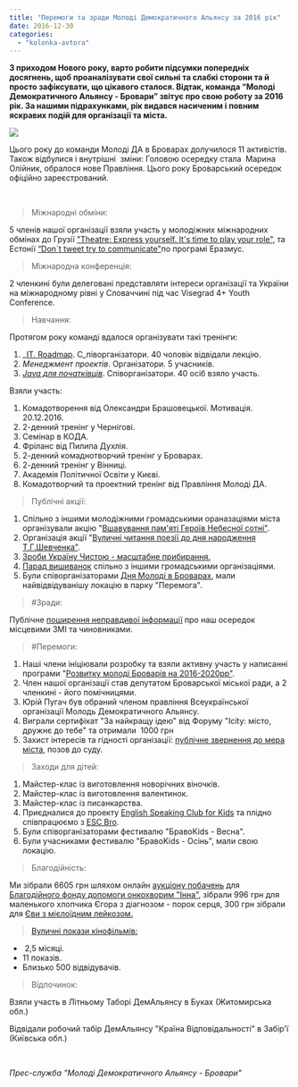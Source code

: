 ```yaml
---
title: "Перемоги та зради Молоді Демократичного Альянсу за 2016 рік"
date: 2016-12-30
categories: 
  - "kolonka-avtora"
---
```


**З приходом Нового року, варто робити підсумки попередніх досягнень, щоб проаналізувати свої сильні та слабкі сторони та й просто зафіксувати, що цікавого сталося. Відтак, команда “Молоді Демократичного Альянсу - Бровари” звітує про свою роботу за 2016 рік. За нашими підрахунками, рік видався насиченим і повним яскравих подій для організації та міста.**

[![](https://mpz.brovary.org/wp-content/uploads/2016/12/25-3.jpg)](https://mpz.brovary.org/wp-content/uploads/2016/12/25-3.jpg)

Цього року до команди Молоді ДА в Броварах долучилося 11 активістів. Також відбулися і внутрішні  зміни: Головою осередку стала  Марина Олійник, обралося нове Правління. Цього року Броварський осередок офіційно зареєстрований.

 

> Міжнародні обміни:

5 членів нашої організації взяли участь у молодіжних міжнародних обмінах до Грузії ["Theatre: Express yourself. It's time to play your role"](http://molod-da.org/events/event.php?id=3357), та Естонії [“Don\`t tweet try to communicate"](http://molod-da.org/events/event.php?id=3349&return_page=&region=)по програмі Еразмус.

> Міжнародна конференція:

2 членкині були делеговані представляти інтереси організації та України на міжнародному рівні у Словаччині під час Visegrad 4+ Youth Conference.

> Навчання:

Протягом року команді вдалося організувати такі тренінги:

1. _[IT. Roadmap](https://vk.com/it_roadmap_brovary). С_піворганізатори. 40 чоловік відвідали лекцію.
2. _Менеджмент проектів_. Організатори. 5 учасників.
3. [_Java для початківців_](https://vk.com/freejavabrovary). Співорганізатори. 40 осіб взяло участь.

Взяли участь:

1. Комадотворення від Олександри Брашовецької. Мотивація. 20.12.2016.
2. 2-денний тренінг у Чернігові.
3. Семінар в КОДА.
4. Фріланс від Пилипа Духлія.
5. 2-денний комаднотворчий тренінг у Броварах.
6. 2-денний тренінг у Вінниці.
7. Академія Політичної Освіти у Києві.
8. Комадотворчий та проектний тренінг від Правління Молоді ДА.

> Публічні акції:

1. Спільно з іншими молодіжними громадськими ораназаціями міста організували акцію "[Вшавування пам'яті Героїв Небесної сотні"](https://mpz.brovary.org/my-gotovi-buly-pomerty-i-vony-tse-rozumily-same-tomu-my-peremogly-uchora-brovarchany-vshanuvaly-podvyg-nebesnoyi-sotni/).
2. Організація акції "[Вуличні читання поезії до дня народження Т.Г.Шевченка"](https://mpz.brovary.org/poeziya-shevchenka-zapolonyla-brovary-molod-vlashtuvala-vulychni-chytannya/).
3. [Зроби Україну Чистою - масштабне прибирання.](https://mpz.brovary.org/velykyj-subotnyk-brovarchany-zibraly-2000-mishkiv-smittya/)
4. [Парад вишиванок](https://mpz.brovary.org/brovary-vdruge-provely-parad-vyshyvanok-fotoreportazh/) спільно з іншими громадськими організаціями.
5. Були співорганізаторами [Дня Молоді в Броварах](https://mpz.brovary.org/spekotnyj-den-molodi-v-brovarah-foto/), мали найвідвідуванішу локацію в парку "Перемога".

> #Зради:

Публічне [поширення неправдивої інформації](https://mpz.brovary.org/52796-2/) про наш осередок місцевими ЗМІ та чиновниками.

> #Перемоги:

1. Наші члени ініціювали розробку та взяли активну участь у написанні програми "[Розвитку молоді Броварів на 2016-2020рр"](https://mpz.brovary.org/brovarska-molod-na-odyn-den-peretvoryly-miskradu-u-world-cafe/).
2. Член нашої організації став депутатом Броварської міської ради, а 2 членкині - його помічницями.
3. Юрій Пугач був обраний членом правління Всеукраїнської організації Молодь Демократичного Альянсу.
4. Виграли сертифікат "За найкращу ідею" від Форуму "Icity: місто, дружнє до тебе" та отримали  1000 грн
5. Захист інтересів та гідності організації: [публічне звернення до мера міста](https://www.youtube.com/watch?v=FNx5vvDNWzA), позов до суду.

> Заходи для дітей:

1. Майстер-клас із виготовлення новорічних віночків.
2. Майстер-клас із виготовлення валентинок.
3. Майстер-клас із писанкарства.
4. Приєдналися до проекту [English Speaking Club for Kids](https://www.facebook.com/groups/1440568919291950/?fref=ts) та плідно співпрацюємо з [ESC Bro](https://www.facebook.com/EnglishSpeakingClubBro/?fref=ts).
5. Були співорганізаторами фестивалю "БравоKids - Весна".
6. Були учасниками фестивалю "БравоKids - Осінь", мали свою локацію.
    

> Благодійність:

Ми зібрали 6605 грн шляхом онлайн [аукціону побачень](https://vk.com/event113495088) для [Благодійного фонду допомоги онкохворим "Інна"](http://www.fond-inna.org/), зібрали 996 грн для маленького хлопчика Єгора з діагнозом - порок серця, 300 грн зібрали для [Єви з мієлоїдним лейкозом.](http://photofixation.wixsite.com/evadyachenko)

> [Вуличні покази кінофільмів:](https://www.facebook.com/KiwiKino-292837514439664/?fref=ts)

-  2,5 місяці.
- 11 показів.
- Близько 500 відвідувачів.

> Відпочинок:

Взяли участь в Літньому Таборі ДемАльянсу в Буках (Житомирська обл.)

Відвідали робочий табір ДемАльянсу "Країна Відповідальності" в Забір'ї (Київська обл.)

 

_Прес-служба "Молоді Демократичного Альянсу - Бровари"_
